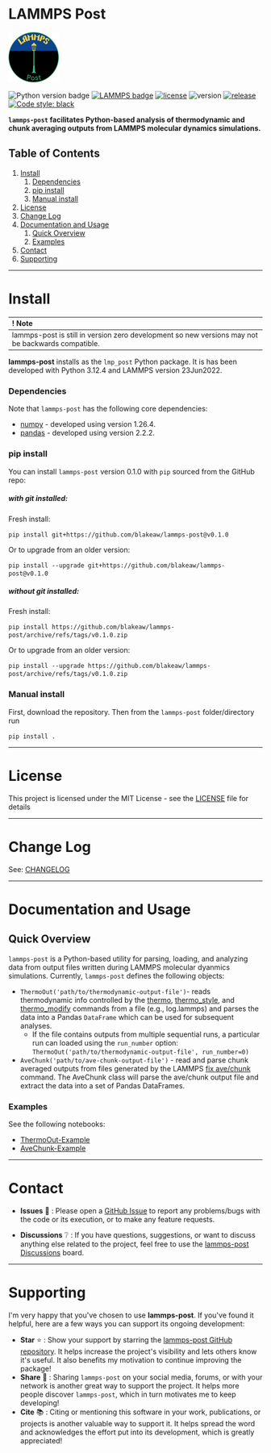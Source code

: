 # LAMMPS Post

![img](assets/LAMMPS-Post_logo_100x100px.png)

![Python version badge](https://img.shields.io/badge/python-3.12.4-blue.svg)
[![LAMMPS badge](https://img.shields.io/badge/LAMMPS-23Jun2022-darkblue.svg)](https://www.lammps.org/)
[![license](https://img.shields.io/github/license/blakeaw/lammps-post.svg)](LICENSE)
![version](https://img.shields.io/badge/version-0.1.0-orange.svg)
[![release](https://img.shields.io/github/release-pre/blakeaw/lammps-post.svg)](https://github.com/blakeaw/lammps-post/releases/tag/v0.1.0)
[![Code style: black](https://img.shields.io/badge/code%20style-black-000000.svg)](https://github.com/psf/black)

**`lammps-post` facilitates Python-based analysis of thermodynamic and chunk averaging outputs from LAMMPS molecular dynamics simulations.** 

## Table of Contents

 1. [Install](#install)
     1. [Dependencies](#dependencies)
     2. [pip install](#pip-install)
     3. [Manual install](#manual-install)
 2. [License](#license)
 3. [Change Log](#change-log)
 4. [Documentation and Usage](#documentation-and-usage)
     1. [Quick Overview](#quick-overview)
     2. [Examples](#examples)
 5. [Contact](#contact)
 6. [Supporting](#supporting)  

------

# Install

| **! Note** |
| :--- |
|  lammps-post is still in version zero development so new versions may not be backwards compatible. |

**lammps-post** installs as the `lmp_post` Python package. It is has been developed with Python 3.12.4 and LAMMPS version 23Jun2022.

### Dependencies

Note that `lammps-post` has the following core dependencies:
   * [numpy](https://numpy.org/) - developed using version 1.26.4.
   * [pandas](https://pandas.pydata.org/) - developed using version 2.2.2. 


### pip install

You can install `lammps-post` version 0.1.0 with `pip` sourced from the GitHub repo:

##### with git installed:

Fresh install:
```
pip install git+https://github.com/blakeaw/lammps-post@v0.1.0
```
Or to upgrade from an older version:
```
pip install --upgrade git+https://github.com/blakeaw/lammps-post@v0.1.0
```
##### without git installed:

Fresh install:
```
pip install https://github.com/blakeaw/lammps-post/archive/refs/tags/v0.1.0.zip
```
Or to upgrade from an older version:
```
pip install --upgrade https://github.com/blakeaw/lammps-post/archive/refs/tags/v0.1.0.zip
```
### Manual install

First, download the repository. Then from the `lammps-post` folder/directory run
```
pip install .
```

------

# License

This project is licensed under the MIT License - see the [LICENSE](LICENSE) file for details

------

# Change Log

See: [CHANGELOG](CHANGELOG.md)

------

# Documentation and Usage

## Quick Overview

`lammps-post` is a Python-based utility for parsing, loading, and analyzing data from output files written during LAMMPS molecular dyanmics simulations. Currently, `lammps-post` defines the following objects:   

 * `ThermoOut('path/to/thermodynamic-output-file')`- reads thermodynamic info controlled by the [thermo](https://docs.lammps.org/thermo.html), [thermo_style](https://docs.lammps.org/thermo_style.html), and [thermo_modify](https://docs.lammps.org/thermo_modify.html) commands from a file (e.g., log.lammps) and parses the data into a Pandas `DataFrame` which can be used for subsequent analyses.
    * If the file contains outputs from multiple sequential runs, a particular run can loaded using the `run_number` option: `ThermoOut('path/to/thermodynamic-output-file', run_number=0)`
 * `AveChunk('path/to/ave-chunk-output-file')` - read and parse chunk averaged outputs from files generated by the LAMMPS [fix ave/chunk](https://docs.lammps.org/fix_ave_chunk.html) command. The AveChunk class will parse the ave/chunk output file and extract the data into a set of Pandas DataFrames.

### Examples

See the following notebooks:
  * [ThermoOut-Example](jupyter-notebooks/ThermoOut-Example.ipynb)
  * [AveChunk-Example](jupyter-notebooks/AveChunk-Example.ipynb)


------

# Contact

 * **Issues** :bug: : Please open a [GitHub Issue](https://github.com/blakeaw/lammps-post/issues) to report any problems/bugs with the code or its execution, or to make any feature requests.

 * **Discussions** :grey_question: : If you have questions, suggestions, or want to discuss anything else related to the project, feel free to use the [lammps-post Discussions](https://github.com/blakeaw/lammps-post/discussions) board.

------

# Supporting

I'm very happy that you've chosen to use __lammps-post__. If you've found it helpful, here are a few ways you can support its ongoing development:

* **Star** :star: : Show your support by starring the [lammps-post GitHub repository](https://github.com/blakeaw/lammps-post). It helps increase the project's visibility and lets others know it's useful. It also benefits my motivation to continue improving the package!
* **Share** :mega: : Sharing `lammps-post` on your social media, forums, or with your network is another great way to support the project. It helps more people discover `lammps-post`, which in turn motivates me to keep developing!
* **Cite** :books: : Citing or mentioning this software in your work, publications, or projects is another valuable way to support it. It helps spread the word and acknowledges the effort put into its development, which is greatly appreciated!